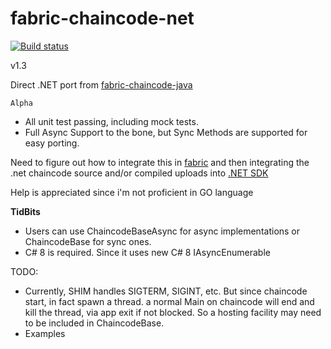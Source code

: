 # fabric-chaincode-net


[![Build status](https://ci.appveyor.com/api/projects/status/72hk6ank8wc9m27o?svg=true)](https://ci.appveyor.com/project/maxpiva/fabric-chaincode-net)

v1.3

Direct .NET port from [fabric-chaincode-java](https://github.com/hyperledger/fabric-chaincode-java)

`Alpha`

* All unit test passing, including mock tests.
* Full Async Support to the bone, but Sync Methods are supported for easy porting.


Need to figure out how to integrate this in [fabric](https://github.com/hyperledger/fabric)
and then integrating the .net chaincode source and/or compiled uploads into [.NET SDK](https://github.com/maxpiva/fabric-sdk-net)

Help is appreciated since i'm not proficient in GO language

**TidBits**

* Users can use ChaincodeBaseAsync for async implementations or ChaincodeBase for sync ones.
* C# 8 is required. Since it uses new C# 8 IAsyncEnumerable

TODO:
* Currently, SHIM handles SIGTERM, SIGINT, etc. But since chaincode start, in fact spawn a thread. a normal Main on chaincode will end and kill the thread, via app exit if not blocked. So a hosting facility may need to be included in ChaincodeBase.
* Examples


